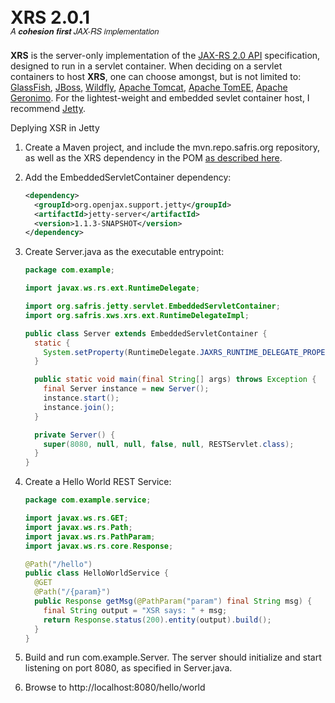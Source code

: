 <h1 style="line-height: 22px;">XRS 2.0.1<br/><span style="font-size: 13px; font-family: 'Helvetica Neue',Helvetica,Arial,sans-serif; font-style: italic; font-weight: 300;">A <b>cohesion first</b> JAX-RS implementation</span></h1> 

  **XRS** is the server-only implementation of the [JAX-RS 2.0 API](http://jax-rs-spec.java.net/) specification, designed to run in a servlet container. When deciding on a servlet containers to host **XRS**, one can choose amongst, but is not limited to: [GlassFish](https://glassfish.java.net/), [JBoss](http://www.jboss.org/products/eap/overview/), [Wildfly](http://wildfly.org/), [Apache Tomcat](http://tomcat.apache.org/), [Apache TomEE](http://tomee.apache.org/), [Apache Geronimo](http://geronimo.apache.org/). For the lightest-weight and embedded sevlet container host, I recommend [Jetty](http://eclipse.org/jetty/).

  Deplying XSR in Jetty

1. Create a Maven project, and include the mvn.repo.safris.org repository, as well as the XRS dependency in the POM [as described here](/download.html).

2. Add the EmbeddedServletContainer dependency:

    ```xml
    <dependency>
      <groupId>org.openjax.support.jetty</groupId>
      <artifactId>jetty-server</artifactId>
      <version>1.1.3-SNAPSHOT</version>
    </dependency>
    ```

3. Create Server.java as the executable entrypoint:

    ```java
    package com.example;

    import javax.ws.rs.ext.RuntimeDelegate;

    import org.safris.jetty.servlet.EmbeddedServletContainer;
    import org.safris.xws.xrs.ext.RuntimeDelegateImpl;

    public class Server extends EmbeddedServletContainer {
      static {
        System.setProperty(RuntimeDelegate.JAXRS_RUNTIME_DELEGATE_PROPERTY, RuntimeDelegateImpl.class.getName());
      }

      public static void main(final String[] args) throws Exception {
        final Server instance = new Server();
        instance.start();
        instance.join();
      }

      private Server() {
        super(8080, null, null, false, null, RESTServlet.class);
      }
    }
    ```

4. Create a Hello World REST Service:

    ```java
    package com.example.service;

    import javax.ws.rs.GET;
    import javax.ws.rs.Path;
    import javax.ws.rs.PathParam;
    import javax.ws.rs.core.Response;

    @Path("/hello")
    public class HelloWorldService {
      @GET
      @Path("/{param}")
      public Response getMsg(@PathParam("param") final String msg) {
        final String output = "XSR says: " + msg;
        return Response.status(200).entity(output).build();
      }
    }
    ```

5. Build and run com.example.Server. The server should initialize and start listening on port 8080, as specified in Server.java.

6. Browse to http://localhost:8080/hello/world